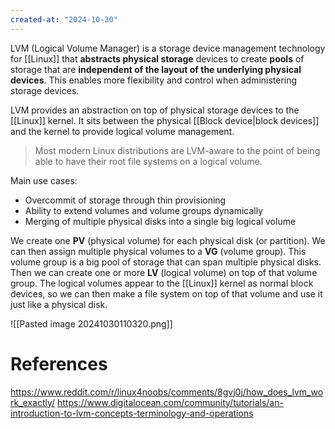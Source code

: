 ```yaml
---
created-at: "2024-10-30"
---
```


LVM (Logical Volume Manager) is a storage device management technology for [[Linux]] that **abstracts physical storage** devices to create **pools** of storage that are **independent of the layout of the underlying physical devices**. This enables more flexibility and control when administering storage devices.

LVM provides an abstraction on top of physical storage devices to the [[Linux]] kernel. It sits between the physical [[Block device|block devices]] and the kernel to provide logical volume management.

> Most modern Linux distributions are LVM-aware to the point of being able to have their root file systems on a logical volume.

Main use cases:

- Overcommit of storage through thin provisioning
- Ability to extend volumes and volume groups dynamically
- Merging of multiple physical disks into a single big logical volume

We create one **PV** (physical volume) for each physical disk (or partition). We can then assign multiple physical volumes to a **VG** (volume group). This volume group is a big pool of storage that can span multiple physical disks. Then we can create one or more **LV** (logical volume) on top of that volume group. The logical volumes appear to the [[Linux]] kernel as normal block devices, so we can then make a file system on top of that volume and use it just like a physical disk.

![[Pasted image 20241030110320.png]]

# References

https://www.reddit.com/r/linux4noobs/comments/8gvj0j/how_does_lvm_work_exactly/
https://www.digitalocean.com/community/tutorials/an-introduction-to-lvm-concepts-terminology-and-operations
